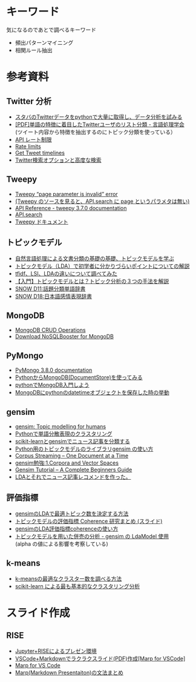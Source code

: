 # キーワード

気になるのであとで調べるキーワード

- 頻出パターンマイニング
- 相関ルール抽出

# 参考資料

## Twitter 分析

- [スタバのTwitterデータをpythonで大量に取得し、データ分析を試みる](
    https://qiita.com/kenmatsu4/items/23768cbe32fe381d54a2)
- [[PDF]単語の特徴に着目したTwitterユーザのリスト分類 - 言語処理学会](
    http://www.anlp.jp/proceedings/annual_meeting/2015/pdf_dir/P2-23.pdf)  
(ツイート内容から特徴を抽出するのにトピック分類を使っている）
- [API レート制限](
    http://westplain.sakuraweb.com/translate/twitter/Documentation/REST-APIs/Public-API/API-Rate-Limits.cgi)
- [Rate limits](
    https://developer.twitter.com/en/docs/basics/rate-limits)
- [Get Tweet timelines](
    https://developer.twitter.com/en/docs/tweets/timelines/guides/working-with-timelines)
- [Twitter検索オプションと高度な検索](
    https://www.howtonote.jp/twitter/search/index2.html)

## Tweepy

- [Tweepy “page parameter is invalid” error](
    https://stackoverflow.com/questions/31958964/tweepy-page-parameter-is-invalid-error)
- [(Tweepy のソースを見ると、API.search に page というパラメタは無い)](
    https://github.com/tweepy/tweepy/blob/v3.3.0/tweepy/api.py#L1176)
- [API Reference - tweepy 3.7.0 documentation](
    http://docs.tweepy.org/en/3.7.0/api.html)
- [API.search](
    https://tweepy.readthedocs.io/en/latest/api.html#help-methods)
- [Tweepy ドキュメント](
    https://kurozumi.github.io/tweepy/)

## トピックモデル

- [自然言語処理による文書分類の基礎の基礎、トピックモデルを学ぶ](
    https://qiita.com/icoxfog417/items/7c944cb29dd7cdf5e2b1)
- [トピックモデル（LDA）で初学者に分かりづらいポイントについての解説](
    http://acro-engineer.hatenablog.com/entry/2017/12/11/120000)
- [tfidf、LSI、LDAの違いについて調べてみた](
    https://hivecolor.com/id/65)
- [【入門】トピックモデルとは？トピック分析の３つの手法を解説](
    https://spjai.com/topic-model/)
- [SNOW D11:話題分類単語辞書](http://www.jnlp.org/SNOW/D11)
- [SNOW D18:日本語感情表現辞書](http://www.jnlp.org/SNOW/D18)

## MongoDB

- [MongoDB CRUD Operations](
    https://docs.mongodb.com/manual/crud/)
- [Download NoSQLBooster for MongoDB](
    https://nosqlbooster.com/downloads)

## PyMongo

- [PyMongo 3.8.0 documentation](https://api.mongodb.com/python/current/)
- [PythonからMongoDB(DocumentStore)を使ってみる](
    https://hytmachineworks.hatenablog.com/entry/2018/08/03/230503)
- [pythonでMongoDB入門しよう](
    https://qiita.com/Syoitu/items/db192385a4b2e4884ed5)
- [MongoDBにpythonのdatetimeオブジェクトを保存した時の挙動](
    https://qiita.com/TeraBytes/items/d9360bf908f3080f6af0)

## gensim

- [gensim: Topic modelling for humans](
    https://radimrehurek.com/gensim/index.html)
- [Pythonで単語分散表現のクラスタリング](
    https://hironsan.hatenablog.com/entry/clustering-word-vectors)
- [scikit-learnとgensimでニュース記事を分類する](
    https://qiita.com/yasunori/items/31a23eb259482e4824e2)
- [Python用のトピックモデルのライブラリgensim の使い方](
    http://sucrose.hatenablog.com/entry/2013/10/29/001041)
- [Corpus Streaming – One Document at a Time](
    https://radimrehurek.com/gensim/tut1.html#corpus-streaming-one-document-at-a-time)
- [gensim勉強:1.Corpora and Vector Spaces](
    https://qiita.com/youyouyou/items/b2fa94af74c583c9d841)
- [Gensim Tutorial – A Complete Beginners Guide](
    https://www.machinelearningplus.com/nlp/gensim-tutorial/)
- [LDAとそれでニュース記事レコメンドを作った。](
    http://tdual.hatenablog.com/entry/2018/04/09/133000)

## 評価指標

- [gensimのLDAで最適トピック数を決定する方法](
    https://qiita.com/taiga518/items/3f9f79b6e43f237e6bd8)
- [トピックモデルの評価指標 Coherence 研究まとめ (スライド)](
    https://www.slideshare.net/hoxo_m/coherence-57598192/)
- [gensimのLDA評価指標coherenceの使い方](
    https://qiita.com/tatsuya-miyamoto/items/7d49959c74f3c1e0cf63)
- [トピックモデルを用いた併売の分析 - gensim の LdaModel 使用](
    http://fits.hatenablog.com/entry/2018/03/13/214609)  
    (alpha の値による影響を考察している)

## k-means

- [k-meansの最適なクラスター数を調べる方法](https://qiita.com/deaikei/items/11a10fde5bb47a2cf2c2)
- [scikit-learn による最も基本的なクラスタリング分析](https://qiita.com/ynakayama/items/1223b6844a1a044e2e3b)

# スライド作成

## RISE

- [Jupyter+RISEによるプレゼン環境](
    http://codecrafthouse.jp/p/2017/05/jupyter-rise-live-presentation/)
- [VSCode+Markdownでラクラクスライド(PDF)作成[Marp for VSCode]](
    https://murabitoleg.com/vscode-marp/)
- [Marp for VS Code](
    https://marketplace.visualstudio.com/items?itemName=marp-team.marp-vscode)
- [Marp(Markdown Presentaiton)の文法まとめ](
    https://qiita.com/pocket8137/items/27ede821e59c12a1b222)
